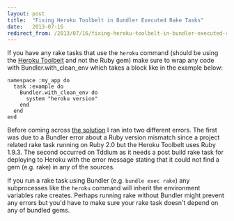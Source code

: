```yaml
---
layout: post
title:  "Fixing Heroku Toolbelt in Bundler Executed Rake Tasks"
date:   2013-07-16
redirect_from: /2013/07/16/fixing-heroku-toolbelt-in-bundler-executed-rake-tasks/
---
```


If you have any rake tasks that use the `heroku` command (should be using the [Heroku Toolbelt](https://toolbelt.heroku.com/) and not the Ruby gem) make sure to wrap any code with Bundler.with_clean_env which takes a block like in the example below:

    namespace :my_app do
      task :example do
        Bundler.with_clean_env do
          system "heroku version"
        end
      end
    end

Before coming across [the solution](https://github.com/sstephenson/rbenv/issues/400#issuecomment-18744931) I ran into two different errors. The first was due to a Bundler error about a Ruby version mismatch since a project related rake task running on Ruby 2.0 but the Heroku Toolbelt uses Ruby 1.9.3. The second occurred on Tddium as it needs a post build rake task for deploying to Heroku with the error message stating that it could not find a gem (e.g. rake) in any of the sources.

If you run a rake task using Bundler (e.g. `bundle exec rake`) any subprocesses like the `heroku` command will inherit the environment variables rake creates. Perhaps running rake without Bundler might prevent any errors but you'd have to make sure your rake task doesn't depend on any of bundled gems.
